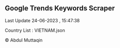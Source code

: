 

## Google Trends Keywords Scraper 
 
Last Update 24-06-2023 , 15:47:38

Country List :
VIETNAM.json



© Abdul Muttaqin 
